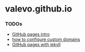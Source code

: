 # valevo.github.io



### TODOs

 - [GitHub pages intro](https://docs.github.com/en/pages)
 - [how to configure custom domains](https://docs.github.com/en/pages/configuring-a-custom-domain-for-your-github-pages-site)
 - [GitHub pages with jekyll](https://docs.github.com/en/pages/setting-up-a-github-pages-site-with-jekyll)
